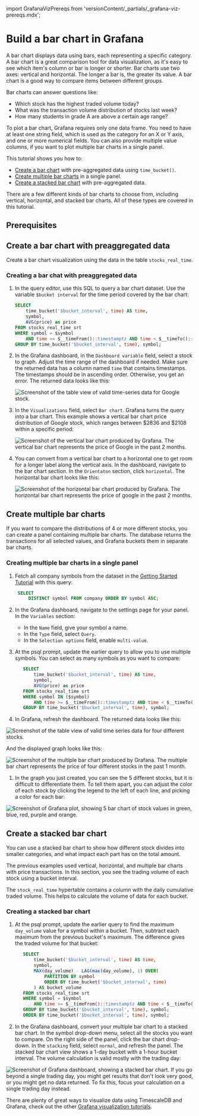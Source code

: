 import GrafanaVizPrereqs from 'versionContent/_partials/_grafana-viz-prereqs.mdx';

# Build a bar chart in Grafana

A bar chart displays data using bars, each representing a specific category. A
bar chart is a great comparison tool for data visualization, as it's easy to see
which item's column or bar is longer or shorter. Bar charts use two axes:
vertical and horizontal. The longer a bar is, the greater its value. A bar chart
is a good way to compare items between different groups.

Bar charts can answer questions like:

* Which stock has the highest traded volume today?
* What was the transaction volume distribution of stocks last week?
* How many students in grade A are above a certain age range?

<!--- Do you have a diagram to use here? --LKB 2022-07-01-->

To plot a bar chart, Grafana requires only one data frame. You need to have at
least one string field, which is used as the category for an X or Y axis, and
one or more numerical fields. You can also provide multiple value columns, if
you want to plot multiple bar charts in a single panel.

This tutorial shows you how to:

* [Create a bar chart](https://docs.timescale.com/timescaledb/latest/tutorials/grafana/visualizations/bar-chart/#create-a-bar-chart-with-preaggregated-data)
  with pre-aggregated data using `time_bucket()`.
* [Create multiple bar charts](https://docs.timescale.com/timescaledb/latest/tutorials/grafana/visualizations/bar-chart/#create-multiple-bar-charts)
  in a single panel.
* [Create a stacked bar chart](https://docs.timescale.com/timescaledb/latest/tutorials/grafana/visualizations/bar-chart/#create-stacked-bar-chart)
  with pre-aggregated data.

There are a few different kinds of bar charts to choose from, including
vertical, horizontal, and stacked bar charts. All of these types are covered in
this tutorial.

## Prerequisites

<GrafanaVizPrereqs />

## Create a bar chart with preaggregated data

Create a bar chart visualization using the data in the table `stocks_real_time`.

<procedure>

### Creating a bar chat with preaggregated data

1. In the query editor, use this SQL to query a bar chart dataset. Use the
    variable `$bucket interval` for the time period covered by the bar chart:

    ```sql
    SELECT
        time_bucket('$bucket_interval', time) AS time,
        symbol,
        AVG(price) as price
    FROM stocks_real_time srt
    WHERE symbol = $symbol
        AND time >= $__timeFrom()::timestamptz AND time < $__timeTo()::timestamptz
    GROUP BY time_bucket('$bucket_interval', time), symbol;
    ```

1. In the Grafana dashboard, in the `Dashboard variable` field, select a stock
    to graph. Adjust the time range of the dashboard if needed. Make sure the
    returned data has a column named `time` that contains timestamps. The
    timestamps should be in ascending order. Otherwise, you get an error. The
    returned data looks like this:

    <img class="main-content__illustration" src="https://s3.amazonaws.com/assets.timescale.com/docs/images/tutorials/visualizations/barchart/Tabledataforgoogle.png" alt="Screenshot of the table view of valid time-series data for Google stock."/>

1. In the `Visualizations` field, select `Bar chart`. Grafana turns the query
    into a bar chart. This example shows a vertical bar chart price distribution
    of Google stock, which ranges between $2836 and $2108 within a specific
    period:

    <img class="main-content__illustration" src="https://s3.amazonaws.com/assets.timescale.com/docs/images/tutorials/visualizations/barchart/googlebarchart.png" alt="Screenshot of the vertical bar chart produced by Grafana. The vertical bar chart represents the price of Google in the past 2 months."/>

1. You can convert from a vertical bar chart to a horizontal one to get room
    for a longer label along the vertical axis. In the dashboard, navigate to
    the bar chart section. In the `Orientaton` section, click `horizontal`. The
    horizontal bar chart looks like this:

    <img class="main-content__illustration" src="https://s3.amazonaws.com/assets.timescale.com/docs/images/tutorials/visualizations/barchart/horizontalbarchart.png" alt="Screenshot of the horizontal bar chart produced by Grafana. The horizontal bar chart represents the price of google in the past 2 months."/>

</procedure>

## Create multiple bar charts

If you want to compare the distributions of 4 or more different stocks, you can
create a panel containing multiple bar charts. The database returns the
transactions for all selected values, and Grafana buckets them in separate bar
charts.

<procedure>

### Creating multiple bar charts in a single panel

1. Fetch all company symbols from the dataset in the
   [Getting Started Tutorial][gsg-data] with this query:

   ```sql
    SELECT
        DISTINCT symbol FROM company ORDER BY symbol ASC;
    ```

1. In the Grafana dashboard, navigate to the settings page for your panel. In
   the `Variables` section:
   * In the `Name` field, give your symbol a name.
   * In the `Type` field, select `Query`.
   * In the `Selection options` field, enable `multi-value`.

1. At the psql prompt, update the earlier query to allow you to use multiple
   symbols. You can select as many symbols as you want to compare:

   ```sql
      SELECT
          time_bucket('$bucket_interval', time) AS time,
          symbol,
          AVG(price) as price
      FROM stocks_real_time srt
      WHERE symbol IN ($symbol)
          AND time >= $__timeFrom()::timestamptz AND time < $__timeTo()::timestamptz
      GROUP BY time_bucket('$bucket_interval', time), symbol;
      ```

1. In Grafana, refresh the dashboard. The returned data looks like this:

  <img class="main-content__illustration" src="https://s3.amazonaws.com/assets.timescale.com/docs/images/tutorials/visualizations/barchart/tableviewfivestockdata.png" alt="Screenshot of the table view of valid time series data for four different stocks."/>

  And the displayed graph looks like this:

  <img class="main-content__illustration" src="https://s3.amazonaws.com/assets.timescale.com/docs/images/tutorials/visualizations/barchart/multiplebarchart.png" alt="Screenshot of the multiple bar chart produced by Grafana. The multiple bar chart represents the price of four different stocks in the past 1 month."/>

1. In the graph you just created, you can see the 5 different stocks, but it is
   difficult to differentiate them. To tell them apart, you can adjust the color
   of each stock by clicking the legend to the left of each line, and picking a
   color for each bar:

  <img class="main-content__illustration" src="https://s3.amazonaws.com/assets.timescale.com/docs/images/tutorials/visualizations/barchart/multicoloredbarchart.png" alt="Screenshot of Grafana plot, showing 5 bar chart of stock values in green, blue, red, purple and orange."/>

</procedure>

## Create a stacked bar chart

You can use a stacked bar chart to show how different stock divides into smaller
categories, and what impact each part has on the total amount.

The previous examples used vertical, horizontal, and multiple bar charts with
price transactions. In this section, you see the trading volume of each stock
using a bucket interval.

The `stock_real_time` hypertable contains a column with the daily cumulative
traded volume. This helps to calculate the volume of data for each bucket.

<procedure>

### Creating a stacked bar chart

1. At the psql prompt, update the earlier query to find the maximum `day_volume`
   value for a symbol within a bucket. Then, subtract each maximum from the
   previous bucket's maximum. The difference gives the traded volume for that
   bucket:

   ```sql
      SELECT
          time_bucket('$bucket_interval', time) AS time,
          symbol,
          MAX(day_volume) - LAG(max(day_volume), 1) OVER(
              PARTITION BY symbol
              ORDER BY time_bucket('$bucket_interval', time)
          ) AS bucket_volume
      FROM stocks_real_time srt
      WHERE symbol = $symbol
          AND time >= $__timeFrom()::timestamptz AND time < $__timeTo()::timestamptz
      GROUP BY time_bucket('$bucket_interval', time), symbol;
      ORDER BY time_bucket('$bucket_interval', time), symbol;
      ```

1. In the Grafana dashboard, convert your multiple bar chart to a stacked bar
   chart. In the symbol drop-down menu, select all the stocks you want to
   compare. On the right side of the panel, click the bar chart drop-down. In
   the `stacking` field, select `normal`, and refresh the panel. The stacked bar
   chart view shows a 1-day bucket with a 1-hour bucket interval. The volume
   calculation is valid mostly with the trading day:

  <img class="main-content__illustration" src="https://s3.amazonaws.com/assets.timescale.com/docs/images/tutorials/visualizations/barchart/stackedbarcharts.png" alt="Screenshot of Grafana dashboard, showing a stacked bar chart."/>

<highlight type="note">
If you go beyond a single trading day, you might get results that don't look
very good, or you might get no data returned. To fix this, focus your
calculation on a single trading day instead.
</highlight>

</procedure>

There are plenty of great ways to visualize data using TimescaleDB and Grafana,
check out the other
[Grafana visualization tutorials][grafana-tutorials].

[grafana-tutorials]: /timescaledb/:currentVersion:/tutorials/grafana/
[gsg-data]: /getting-started/:currentVersion:/
